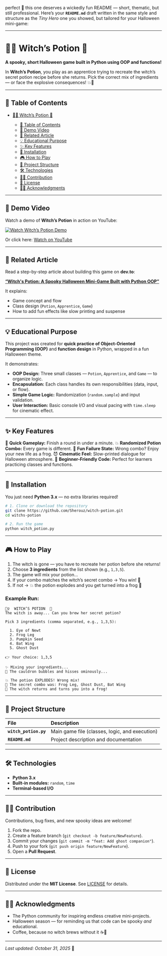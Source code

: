 perfect 👻 this one deserves a wickedly fun README — short, thematic, but still professional. Here’s your **`README.md`** draft written in the same style and structure as the *Tiny Hero* one you showed, but tailored for your Halloween mini-game:

---

# 🧙‍♀️ Witch’s Potion 🧪

**A spooky, short Halloween game built in Python using OOP and functions!**

In **Witch’s Potion**, you play as an apprentice trying to recreate the witch’s secret potion recipe before she returns.
Pick the correct mix of ingredients — or face the explosive consequences! 💥🐸

---

## 📑 Table of Contents

* [🧙‍♀️ Witch’s Potion 🧪](#-witchs-potion-)

  * [📑 Table of Contents](#-table-of-contents)
  * [🎥 Demo Video](#-demo-video)
  * [📰 Related Article](#-related-article)
  * [💡 Educational Purpose](#-educational-purpose)
  * [✨ Key Features](#-key-features)
  * [🚀 Installation](#-installation)
  * [🎮 How to Play](#-how-to-play)
  * [📁 Project Structure](#-project-structure)
  * [🛠️ Technologies](#-technologies)
  * [🤝🏽 Contribution](#-contribution)
  * [📃 License](#-license)
  * [🙌🏽 Acknowledgments](#-acknowledgments)

---

## 🎥 Demo Video

Watch a demo of **Witch’s Potion** in action on YouTube:

[![Watch Witch’s Potion Demo](https://img.youtube.com/vi/oFJRCdFpBwA/0.jpg)](https://youtu.be/oFJRCdFpBwA)

Or click here: [Watch on YouTube](https://youtu.be/oFJRCdFpBwA)

---

## 📰 Related Article

Read a step-by-step article about building this game on **dev.to**:

[**“Witch's Potion: A Spooky Halloween Mini-Game Built with Python OOP”**](https://dev.to/shahrouzlogs/witchs-potion-a-spooky-halloween-mini-game-built-with-python-oop-5090)

It explains:

* Game concept and flow
* Class design (`Potion`, `Apprentice`, `Game`)
* How to add fun effects like slow printing and suspense

---

## 💡 Educational Purpose

This project was created for **quick practice of Object-Oriented Programming (OOP)** and **function design** in Python, wrapped in a fun Halloween theme.

It demonstrates:

* **OOP Design:** Three small classes — `Potion`, `Apprentice`, and `Game` — to organize logic.
* **Encapsulation:** Each class handles its own responsibilities (data, input, or flow).
* **Simple Game Logic:** Randomization (`random.sample`) and input validation.
* **User Interaction:** Basic console I/O and visual pacing with `time.sleep` for cinematic effect.

---

## ✨ Key Features

🎃 **Quick Gameplay:** Finish a round in under a minute.
💥 **Randomized Potion Combo:** Every game is different.
🐸 **Fun Failure State:** Wrong combo? Enjoy your new life as a frog.
😈 **Cinematic Feel:** Slow-printed dialogue for Halloween atmosphere.
🧪 **Beginner-Friendly Code:** Perfect for learners practicing classes and functions.

---

## 🚀 Installation

You just need **Python 3.x** — no extra libraries required!

```bash
# 1. Clone or download the repository
git clone https://github.com/Sherouz/witch-potion.git
cd witchs-potion
```

```bash
# 2. Run the game
python witch_potion.py
```

---

## 🎮 How to Play

1. The witch is gone — you have to recreate her potion before she returns!
2. Choose **3 ingredients** from the list shown (e.g., `1,3,5`).
3. The game will mix your potion...
4. If your combo matches the witch’s secret combo → You win! 🎉
5. If not → 💥 the potion explodes and you get turned into a frog 🐸

### Example Run:

```
🧙‍♀️  WITCH’S POTION  🧪
The witch is away... Can you brew her secret potion?

Pick 3 ingredients (comma separated, e.g., 1,3,5):

  1. Eye of Newt
  2. Frog Leg
  3. Pumpkin Seed
  4. Bat Wing
  5. Ghost Dust

👉 Your choice: 1,3,5

✨ Mixing your ingredients...
💨 The cauldron bubbles and hisses ominously...

💥 The potion EXPLODES! Wrong mix!
🧪 The secret combo was: Frog Leg, Ghost Dust, Bat Wing
🐸 The witch returns and turns you into a frog!
```

---

## 📁 Project Structure

| File                  | Description                                    |
| :-------------------- | :--------------------------------------------- |
| **`witch_potion.py`** | Main game file (classes, logic, and execution) |
| **`README.md`**       | Project description and documentation          |

---

## 🛠️ Technologies

* **Python 3.x**
* **Built-in modules:** `random`, `time`
* **Terminal-based I/O**

---

## 🤝🏽 Contribution

Contributions, bug fixes, and new spooky ideas are welcome!

1. Fork the repo.
2. Create a feature branch (`git checkout -b feature/NewFeature`).
3. Commit your changes (`git commit -m "feat: Add ghost companion"`).
4. Push to your fork (`git push origin feature/NewFeature`).
5. Open a **Pull Request**.

---

## 📃 License

Distributed under the **MIT License**.
See [LICENSE](LICENSE) for details.

---

## 🙌🏽 Acknowledgments

* The Python community for inspiring endless creative mini-projects.
* Halloween season — for reminding us that code can be spooky *and* educational.
* Coffee, because no witch brews without it ☕🧪

---

*Last updated: October 31, 2025* 🎃

```
```